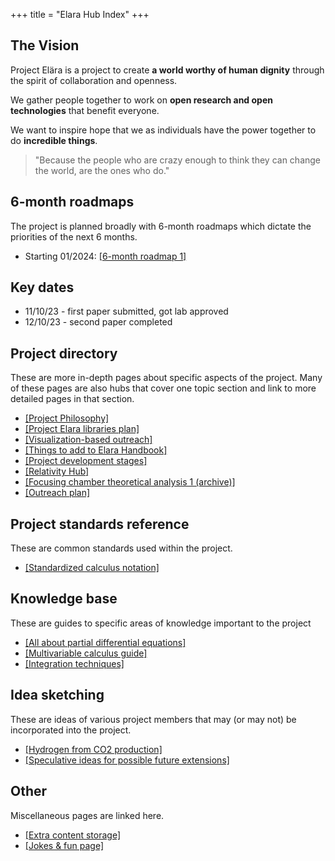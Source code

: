 +++
title = "Elara Hub Index"
+++

## The Vision

Project Elära is a project to create **a world worthy of human dignity** through the spirit of collaboration and openness.

We gather people together to work on **open research and open technologies** that benefit everyone.

We want to inspire hope that we as individuals have the power together to do **incredible things**.

> "Because the people who are crazy enough to think they can change the world, are the ones who do."

## 6-month roadmaps

The project is planned broadly with 6-month roadmaps which dictate the priorities of the next 6 months.

- Starting 01/2024: [[6-month roadmap 1]](@/6-month-roadmap-1.md)

## Key dates

- 11/10/23 - first paper submitted, got lab approved
- 12/10/23 - second paper completed

## Project directory

These are more in-depth pages about specific aspects of the project. Many of these pages are also hubs that cover one topic section and link to more detailed pages in that section.

- [[Project Philosophy]](@/project-philosophy.md)
- [[Project Elara libraries plan]](@/library-plans.md)
- [[Visualization-based outreach]](@/visualization-outreach.md)
- [[Things to add to Elara Handbook]](@/handbook-addthings.md)
- [[Project development stages]](@/stages.md)
- [[Relativity Hub]](@/relativity-hub.md)
- [[Focusing chamber theoretical analysis 1 (archive)]](@/focusing-chamber-1/index.md)
- [[Outreach plan]](@/outreach-plan.md)

## Project standards reference

These are common standards used within the project.

- [[Standardized calculus notation]](@/standard-notation.md)

## Knowledge base

These are guides to specific areas of knowledge important to the project

- [[All about partial differential equations]](@/all-about-pdes.md)
- [[Multivariable calculus guide]](@/multivar.md)
- [[Integration techniques]](@/integration-techniques.md)

## Idea sketching

These are ideas of various project members that may (or may not) be incorporated into the project.

- [[Hydrogen from CO2 production]](@/h2-co2.md)
- [[Speculative ideas for possible future extensions]](@/future-extensions.md)

## Other

Miscellaneous pages are linked here.

- [[Extra content storage]](@/extra.md)
- [[Jokes & fun page]](@/funny.md)

